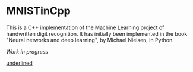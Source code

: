 # MNISTinCpp

This is a C++ implementation of the Machine Learning project of handwritten digit recognition.
It has initially been implemented in the book "Neural networks and deep learning", by Michael Nielsen, in Python.

*Work in progress*

<ins>underlined
